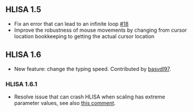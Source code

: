 ## HLISA 1.5
- Fix an error that can lead to an infinite loop [#18](https://github.com/droefs/HLISA/issues/18)
- Improve the robustness of mouse movements by changing from cursor location bookkeeping to getting the actual cursor location

## HLISA 1.6
- New feature: change the typing speed. Contributed by [basvdl97](https://github.com/basvdl97).

### HLISA 1.6.1
- Resolve issue that can crash HLISA when scaling has extreme parameter values, see also [this comment](https://github.com/droefs/HLISA/pull/45#issuecomment-1475317015).
